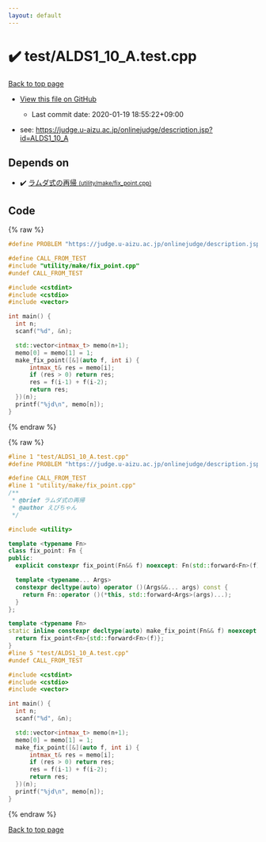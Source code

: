 ```yaml
---
layout: default
---
```


<!-- mathjax config similar to math.stackexchange -->
<script type="text/javascript" async
  src="https://cdnjs.cloudflare.com/ajax/libs/mathjax/2.7.5/MathJax.js?config=TeX-MML-AM_CHTML">
</script>
<script type="text/x-mathjax-config">
  MathJax.Hub.Config({
    TeX: { equationNumbers: { autoNumber: "AMS" }},
    tex2jax: {
      inlineMath: [ ['$','$'] ],
      processEscapes: true
    },
    "HTML-CSS": { matchFontHeight: false },
    displayAlign: "left",
    displayIndent: "2em"
  });
</script>

<script type="text/javascript" src="https://cdnjs.cloudflare.com/ajax/libs/jquery/3.4.1/jquery.min.js"></script>
<script src="https://cdn.jsdelivr.net/npm/jquery-balloon-js@1.1.2/jquery.balloon.min.js" integrity="sha256-ZEYs9VrgAeNuPvs15E39OsyOJaIkXEEt10fzxJ20+2I=" crossorigin="anonymous"></script>
<script type="text/javascript" src="../../assets/js/copy-button.js"></script>
<link rel="stylesheet" href="../../assets/css/copy-button.css" />


# :heavy_check_mark: test/ALDS1_10_A.test.cpp

<a href="../../index.html">Back to top page</a>

* <a href="{{ site.github.repository_url }}/blob/master/test/ALDS1_10_A.test.cpp">View this file on GitHub</a>
    - Last commit date: 2020-01-19 18:55:22+09:00


* see: <a href="https://judge.u-aizu.ac.jp/onlinejudge/description.jsp?id=ALDS1_10_A">https://judge.u-aizu.ac.jp/onlinejudge/description.jsp?id=ALDS1_10_A</a>


## Depends on

* :heavy_check_mark: <a href="../../library/utility/make/fix_point.cpp.html">ラムダ式の再帰 <small>(utility/make/fix_point.cpp)</small></a>


## Code

<a id="unbundled"></a>
{% raw %}
```cpp
#define PROBLEM "https://judge.u-aizu.ac.jp/onlinejudge/description.jsp?id=ALDS1_10_A"

#define CALL_FROM_TEST
#include "utility/make/fix_point.cpp"
#undef CALL_FROM_TEST

#include <cstdint>
#include <cstdio>
#include <vector>

int main() {
  int n;
  scanf("%d", &n);

  std::vector<intmax_t> memo(n+1);
  memo[0] = memo[1] = 1;
  make_fix_point([&](auto f, int i) {
      intmax_t& res = memo[i];
      if (res > 0) return res;
      res = f(i-1) + f(i-2);
      return res;
  })(n);
  printf("%jd\n", memo[n]);
}

```
{% endraw %}

<a id="bundled"></a>
{% raw %}
```cpp
#line 1 "test/ALDS1_10_A.test.cpp"
#define PROBLEM "https://judge.u-aizu.ac.jp/onlinejudge/description.jsp?id=ALDS1_10_A"

#define CALL_FROM_TEST
#line 1 "utility/make/fix_point.cpp"
/**
 * @brief ラムダ式の再帰
 * @author えびちゃん
 */

#include <utility>

template <typename Fn>
class fix_point: Fn {
public:
  explicit constexpr fix_point(Fn&& f) noexcept: Fn(std::forward<Fn>(f)) {}

  template <typename... Args>
  constexpr decltype(auto) operator ()(Args&&... args) const {
    return Fn::operator ()(*this, std::forward<Args>(args)...);
  }
};

template <typename Fn>
static inline constexpr decltype(auto) make_fix_point(Fn&& f) noexcept {
  return fix_point<Fn>{std::forward<Fn>(f)};
}
#line 5 "test/ALDS1_10_A.test.cpp"
#undef CALL_FROM_TEST

#include <cstdint>
#include <cstdio>
#include <vector>

int main() {
  int n;
  scanf("%d", &n);

  std::vector<intmax_t> memo(n+1);
  memo[0] = memo[1] = 1;
  make_fix_point([&](auto f, int i) {
      intmax_t& res = memo[i];
      if (res > 0) return res;
      res = f(i-1) + f(i-2);
      return res;
  })(n);
  printf("%jd\n", memo[n]);
}

```
{% endraw %}

<a href="../../index.html">Back to top page</a>

